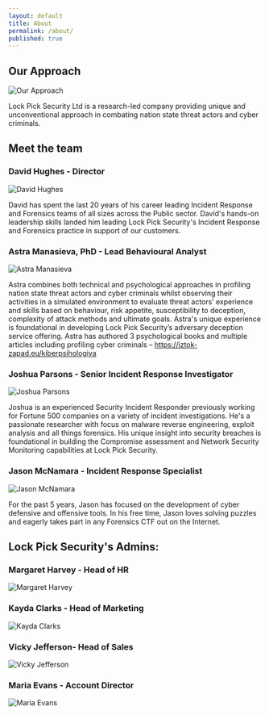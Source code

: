 ```yaml
---
layout: default
title: About
permalink: /about/
published: true
---
```


## Our Approach

![Our Approach]({{site.baseurl}}/working_environment-300x168.jpg)

Lock Pick Security Ltd is a research-led company providing unique and unconventional approach in combating nation state threat actors and cyber criminals. 


## **Meet the team**


### David Hughes - Director
![David Hughes]({{site.baseurl}}/images/team/DavidH.PNG)

David has spent the last 20 years of his career leading Incident Response and Forensics teams of all sizes across the Public sector. David's hands-on leadership skills landed him leading Lock Pick Security's Incident Response and Forensics practice in support of our customers. 

### Astra Manasieva, PhD - Lead Behavioural Analyst
![Astra Manasieva]({{site.baseurl}}/images/team/AstraM.jpg)

Astra combines both technical and psychological approaches in profiling nation state threat actors and cyber criminals whilst observing their activities in a simulated environment to evaluate threat actors’ experience and skills based on behaviour, risk appetite, susceptibility to deception, complexity of attack methods and ultimate goals. Astra's unique experience is foundational in developing Lock Pick Security’s adversary deception service offering. Astra has authored 3 psychological books and multiple articles including profiling cyber criminals  – https://iztok-zapad.eu/kiberpsihologiya

### Joshua Parsons - Senior Incident Response Investigator
![Joshua Parsons]({{site.baseurl}}/images/team/JoshuaP.PNG)

Joshua is an experienced Security Incident Responder previously working for Fortune 500 companies on a variety of incident investigations. He's a passionate researcher with focus on malware reverse engineering, exploit analysis and all things forensics. His unique insight into security breaches is foundational in building the Compromise assessment and Network Security Monitoring capabilities at Lock Pick Security. 

### Jason McNamara - Incident Response Specialist
![Jason McNamara]({{site.baseurl}}/images/team/JasonM.PNG)

For the past 5 years, Jason has focused on the development of cyber defensive and offensive tools. 
In his free time, Jason loves solving puzzles and eagerly takes part in any Forensics CTF out on the Internet.
 
## **Lock Pick Security's Admins:**

### Margaret Harvey - Head of HR
![Margaret Harvey]({{site.baseurl}}/images/team/MargaretH.PNG)

### Kayda Clarks - Head of Marketing
![Kayda Clarks]({{site.baseurl}}/images/team/KaydaC.PNG)

### Vicky Jefferson- Head of Sales
![Vicky Jefferson]({{site.baseurl}}/images/team/VickyJ.PNG)

### Maria Evans - Account Director
![Maria Evans]({{site.baseurl}}/images/team/MariaE.PNG)


